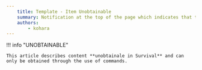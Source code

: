 ```yaml
---
	title: Template - Item Unobtainable
	summary: Notification at the top of the page which indicates that the item is unobtainable.
	authors:
		- kohara
---
```


!!! info  "UNOBTAINABLE"
	
	This article describes content **unobtainale in Survival** and can only be obtained through the use of commands.
